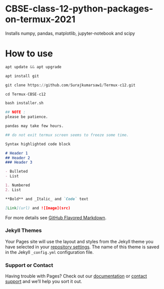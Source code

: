 # CBSE-class-12-python-packages-on-termux-2021
Installs numpy, pandas, matplotlib, jupyter-notebook and scipy

# How to use
```python
apt update && apt upgrade

apt install git

git clone https://github.com/Surajkumarsaw1/Termux-c12.git

cd Termux-CBSE-c12

bash installer.sh

## NOTE :
please be patience.

pandas may take few hours.

## do not exit termux screen seems to freeze some time.
```

```markdown
Syntax highlighted code block

# Header 1
## Header 2
### Header 3

- Bulleted
- List

1. Numbered
2. List

**Bold** and _Italic_ and `Code` text

[Link](url) and ![Image](src)
```

For more details see [GitHub Flavored Markdown](https://guides.github.com/features/mastering-markdown/).

### Jekyll Themes

Your Pages site will use the layout and styles from the Jekyll theme you have selected in your [repository settings](https://github.com/Surajkumarsaw1/Termux-c12/settings). The name of this theme is saved in the Jekyll `_config.yml` configuration file.

### Support or Contact

Having trouble with Pages? Check out our [documentation](https://docs.github.com/categories/github-pages-basics/) or [contact support](https://github.com/contact) and we’ll help you sort it out.
